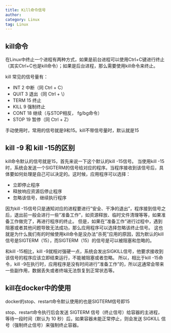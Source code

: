 ```yaml
---
title: Kill命令信号
author:
category: Linux
tag: Linux
---
```


## kill命令

在Linux中终止一个进程有两种方式，如果是前台进程可以使用Ctrl+C键进行终止（其实Ctrl+C也是kill命令）；如果是后台进程，那么需要使用kill命令来终止。

kill 常见的信号量有：

- INT 2 中断（同 Ctrl + C）
- QUIT 3 退出（同 Ctrl + \）
- TERM 15 终止
- KILL 9 强制终止
- CONT 18 继续（与STOP相反， fg/bg命令）
- STOP 19 暂停（同 Ctrl + Z）

手动使用时，常用的信号就是9和15。kill不带信号量时，默认就是15

## kill -9 和 kill -15的区别

kill命令默认的信号就是15，首先来说一下这个默认的kill -15信号。
当使用kill -15时，系统会发送一个SIGTERM的信号给对应的程序。当程序接收到该信号后，具体要如何处理是自己可以决定的。这时候，应用程序可以选择：

- 立即停止程序
- 释放响应资源后停止程序
- 忽略该信号，继续执行程序

因为kill -15信号只是通知对应的进程要进行”安全、干净的退出”，程序接到信号之后，退出前一般会进行一些”准备工作”，如资源释放、临时文件清理等等，如果准备工作做完了，再进行程序的终止。
但是，如果在”准备工作”进行过程中，遇到阻塞或者其他问题导致无法成功，那么应用程序可以选择忽略该终止信号。
这也就是为什么我们有的时候使用kill命令是没办法”杀死”应用的原因，因为默认的kill信号是SIGTERM（15），而SIGTERM（15）的信号是可以被阻塞和忽略的。

和kill -15相比，kill -9就相对强硬一点，系统会发出SIGKILL信号，他要求接收到该信号的程序应该立即结束运行，不能被阻塞或者忽略。
所以，相比于kill -15命令，kill -9在执行时，应用程序是没有时间进行”准备工作”的，所以这通常会带来一些副作用，数据丢失或者终端无法恢复到正常状态等。

## kill在docker中的使用

docker的stop、restart命令默认使用的也是SIGTERM信号即15

stop、restart命令执行后会发送 SIGTERM 信号（终止信号）给容器的主进程，等待一段时间（默认为 10 秒）后，如果容器未能正常停止，则会发送
SIGKILL 信号（强制终止信号）来强制终止容器。

